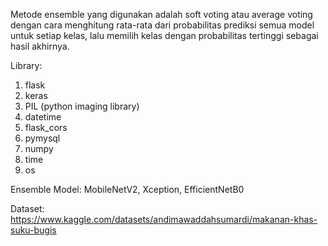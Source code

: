 Metode ensemble yang digunakan adalah soft voting atau average voting dengan cara menghitung rata-rata dari probabilitas prediksi semua model untuk setiap kelas, lalu memilih kelas dengan probabilitas tertinggi sebagai hasil akhirnya.

Library:
1. flask
2. keras
3. PIL (python imaging library)
4. datetime
5. flask_cors
6. pymysql
7. numpy
8. time
9. os

Ensemble Model: MobileNetV2, Xception, EfficientNetB0

Dataset: https://www.kaggle.com/datasets/andimawaddahsumardi/makanan-khas-suku-bugis
